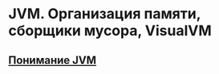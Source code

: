 # JVM. Организация памяти, сборщики мусора, VisualVM
## [Понимание JVM](https://github.com/netology-code/jd-homeworks/blob/master/jvm/task1/README.md)